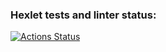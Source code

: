 ### Hexlet tests and linter status:
[![Actions Status](https://github.com/guserIln/java-project-61/workflows/hexlet-check/badge.svg)](https://github.com/guserIln/java-project-61/actions)